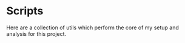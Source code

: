 # Scripts

Here are a collection of utils which perform the core of my setup and analysis for this project.





